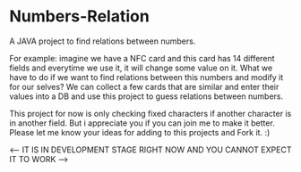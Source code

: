 Numbers-Relation
================
A JAVA project to find relations between numbers. 


For example:
imagine we have a NFC card and this card has 14 different fields and everytime we use it, it will change some value on it.
What we have to do if we want to find relations between this numbers and modify it for our selves?
We can collect a few cards that are similar and enter their values into a DB and use this project to guess relations between numbers.

This project for now is only checking fixed characters if another character is in another field. But i appreciate you if you can join me to make it better.
Please let me know your ideas for adding to this projects and Fork it. :)

<-- IT IS IN DEVELOPMENT STAGE RIGHT NOW AND YOU CANNOT EXPECT IT TO WORK -->
